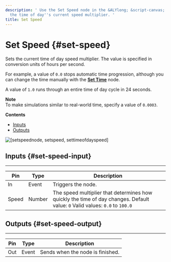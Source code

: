 ```yaml
---
description: ' Use the Set Speed node in the &ALYlong; &script-canvas; editor to set
  the time of day''s current speed multiplier. '
title: Set Speed
---
```

# Set Speed {#set-speed}

Sets the current time of day speed multiplier\. The value is specified in conversion units of hours per second\. 

For example, a value of `0.0` stops automatic time progression, although you can change the time manually with the **[Set Time](/docs/userguide/set-time.md)** node\. 

A value of `1.0` runs through an entire time of day cycle in 24 seconds\. 

**Note**  
To make simulations similar to real\-world time, specify a value of `0.0003`\.

**Contents**
+ [Inputs](#set-speed-input)
+ [Outputs](#set-speed-output)

![\[setspeednode, setspeed, settimeofdayspeed\]](/images/userguide/scripting/script-canvas/scriptcanvasnodes/script-canvas-set-speed-node.png)

## Inputs {#set-speed-input}


****  

| Pin | Type | Description | 
| --- | --- | --- | 
| In | Event | Triggers the node\. | 
| Speed | Number |  The speed multiplier that determines how quickly the time of day changes\. Default value: `0` Valid values: `0.0` to `100.0`  | 

## Outputs {#set-speed-output}


****  

| Pin | Type | Description | 
| --- | --- | --- | 
| Out | Event | Sends when the node is finished\. | 